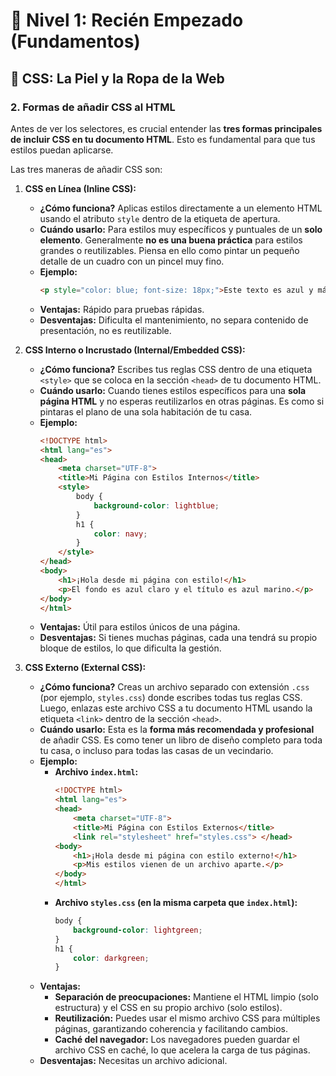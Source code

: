 # 🚀 Nivel 1: Recién Empezado (Fundamentos)

## 🎨 CSS: La Piel y la Ropa de la Web

### 2. Formas de añadir CSS al HTML

Antes de ver los selectores, es crucial entender las **tres formas principales de incluir CSS en tu documento HTML**. Esto es fundamental para que tus estilos puedan aplicarse.

Las tres maneras de añadir CSS son:

1.  **CSS en Línea (Inline CSS):**
    * **¿Cómo funciona?** Aplicas estilos directamente a un elemento HTML usando el atributo `style` dentro de la etiqueta de apertura.
    * **Cuándo usarlo:** Para estilos muy específicos y puntuales de un **solo elemento**. Generalmente **no es una buena práctica** para estilos grandes o reutilizables. Piensa en ello como pintar un pequeño detalle de un cuadro con un pincel muy fino.
    * **Ejemplo:**
        ```html
        <p style="color: blue; font-size: 18px;">Este texto es azul y más grande.</p>
        ```
    * **Ventajas:** Rápido para pruebas rápidas.
    * **Desventajas:** Dificulta el mantenimiento, no separa contenido de presentación, no es reutilizable.

2.  **CSS Interno o Incrustado (Internal/Embedded CSS):**
    * **¿Cómo funciona?** Escribes tus reglas CSS dentro de una etiqueta `<style>` que se coloca en la sección `<head>` de tu documento HTML.
    * **Cuándo usarlo:** Cuando tienes estilos específicos para una **sola página HTML** y no esperas reutilizarlos en otras páginas. Es como si pintaras el plano de una sola habitación de tu casa.
    * **Ejemplo:**
        ```html
        <!DOCTYPE html>
        <html lang="es">
        <head>
            <meta charset="UTF-8">
            <title>Mi Página con Estilos Internos</title>
            <style>
                body {
                    background-color: lightblue;
                }
                h1 {
                    color: navy;
                }
            </style>
        </head>
        <body>
            <h1>¡Hola desde mi página con estilo!</h1>
            <p>El fondo es azul claro y el título es azul marino.</p>
        </body>
        </html>
        ```
    * **Ventajas:** Útil para estilos únicos de una página.
    * **Desventajas:** Si tienes muchas páginas, cada una tendrá su propio bloque de estilos, lo que dificulta la gestión.

3.  **CSS Externo (External CSS):**
    * **¿Cómo funciona?** Creas un archivo separado con extensión `.css` (por ejemplo, `styles.css`) donde escribes todas tus reglas CSS. Luego, enlazas este archivo CSS a tu documento HTML usando la etiqueta `<link>` dentro de la sección `<head>`.
    * **Cuándo usarlo:** Esta es la **forma más recomendada y profesional** de añadir CSS. Es como tener un libro de diseño completo para toda tu casa, o incluso para todas las casas de un vecindario.
    * **Ejemplo:**
        * **Archivo `index.html`:**
            ```html
            <!DOCTYPE html>
            <html lang="es">
            <head>
                <meta charset="UTF-8">
                <title>Mi Página con Estilos Externos</title>
                <link rel="stylesheet" href="styles.css"> </head>
            <body>
                <h1>¡Hola desde mi página con estilo externo!</h1>
                <p>Mis estilos vienen de un archivo aparte.</p>
            </body>
            </html>
            ```
        * **Archivo `styles.css` (en la misma carpeta que `index.html`):**
            ```css
            body {
                background-color: lightgreen;
            }
            h1 {
                color: darkgreen;
            }
            ```
    * **Ventajas:**
        * **Separación de preocupaciones:** Mantiene el HTML limpio (solo estructura) y el CSS en su propio archivo (solo estilos).
        * **Reutilización:** Puedes usar el mismo archivo CSS para múltiples páginas, garantizando coherencia y facilitando cambios.
        * **Caché del navegador:** Los navegadores pueden guardar el archivo CSS en caché, lo que acelera la carga de tus páginas.
    * **Desventajas:** Necesitas un archivo adicional.

